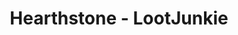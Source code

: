 ---
layout: hearthstone
title: Hearthstone - LootJunkie
permalink: hearthstone/
handle: hearthstone
---